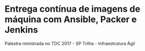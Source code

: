 # Entrega contínua de imagens de máquina com Ansible, Packer e Jenkins

Palestra ministrada no TDC 2017 - SP
Trilha - Infraestrutura Ágil



